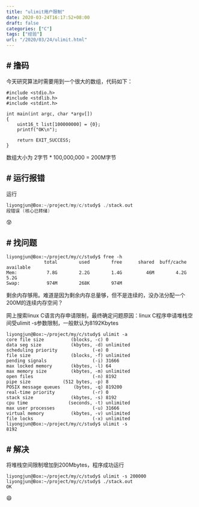 ```yaml
---
title: "ulimit用户限制"
date: 2020-03-24T16:17:52+08:00
draft: false
categories: ["C"]
tags: ["经验"]
url: "/2020/03/24/ulimit.html"
---
```


## # 撸码

今天研究算法时需要用到一个很大的数组，代码如下：

```
#include <stdio.h>
#include <stdlib.h>
#include <stdint.h>

int main(int argc, char *argv[])
{
    uint16_t list[100000000] = {0};
    printf("OK\n");

    return EXIT_SUCCESS;
}
```

数组大小为 2字节 * 100,000,000 = 200M字节

## # 运行报错

运行

```c
liyongjun@Box:~/project/my/c/study$ ./stack.out 
段错误 (核心已转储)
```

😰

## # 找问题

```
liyongjun@Box:~/project/my/c/study$ free -h
              total        used        free      shared  buff/cache   available
Mem:           7.8G        2.2G        1.4G         46M        4.2G        5.2G
Swap:          974M        268K        974M
```

剩余内存够用。难道是因为剩余内存总量够，但不是连续的，没办法分配一个200M的连续内存空间？

网上搜索linux C语言内存申请限制，最终确定问题原因：linux C程序申请堆栈空间受ulimit -s参数限制，一般默认为8192Kbytes

```shell
liyongjun@Box:~/project/my/c/study$ ulimit -a
core file size          (blocks, -c) 0
data seg size           (kbytes, -d) unlimited
scheduling priority             (-e) 0
file size               (blocks, -f) unlimited
pending signals                 (-i) 31666
max locked memory       (kbytes, -l) 64
max memory size         (kbytes, -m) unlimited
open files                      (-n) 8192
pipe size            (512 bytes, -p) 8
POSIX message queues     (bytes, -q) 819200
real-time priority              (-r) 0
stack size              (kbytes, -s) 8192
cpu time               (seconds, -t) unlimited
max user processes              (-u) 31666
virtual memory          (kbytes, -v) unlimited
file locks                      (-x) unlimited
liyongjun@Box:~/project/my/c/study$ ulimit -s
8192
```

## # 解决

将堆栈空间限制增加到200Mbytes，程序成功运行

```shell
liyongjun@Box:~/project/my/c/study$ ulimit -s 200000
liyongjun@Box:~/project/my/c/study$ ./stack.out 
OK
```

😄